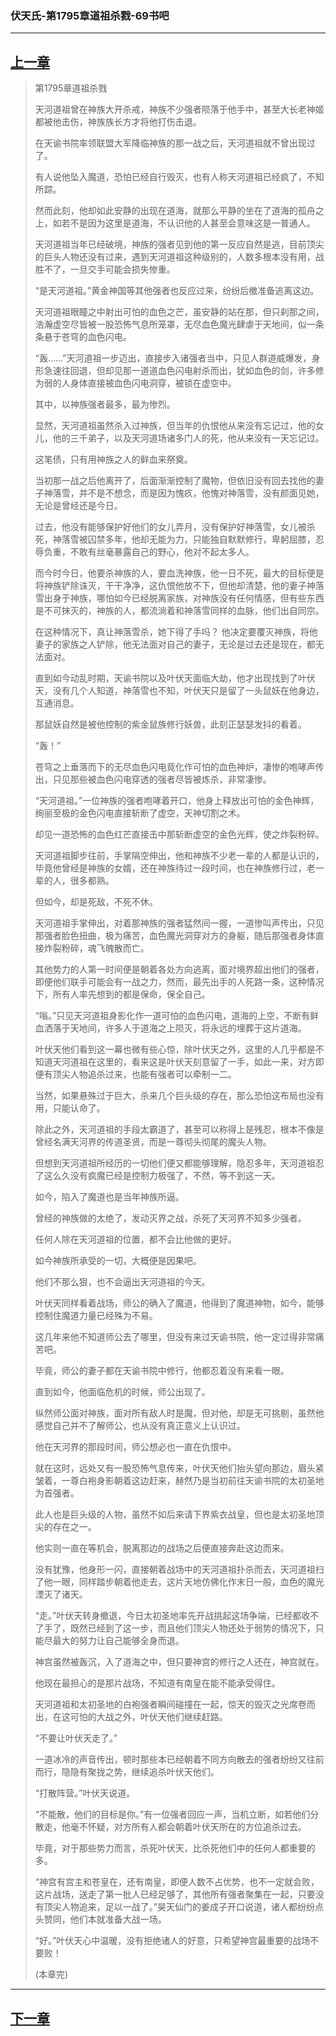 ### 伏天氏-第1795章道祖杀戮-69书吧

--------
[上一章](./7660a7c3e492d6d496363a316e456f84.md)
--------


>
>
>
>第1795章道祖杀戮
>
>天河道祖曾在神族大开杀戒，神族不少强者陨落于他手中，甚至大长老神姬都被他击伤，神族族长方才将他打伤击退。
>
>在天谕书院率领联盟大军降临神族的那一战之后，天河道祖就不曾出现过了。
>
>有人说他坠入魔道，恐怕已经自行毁灭，也有人称天河道祖已经疯了，不知所踪。
>
>然而此刻，他却如此安静的出现在道海，就那么平静的坐在了道海的孤舟之上，如若不是因为这里是道海，不认识他的人甚至会意味这是一普通人。
>
>天河道祖当年已经破境，神族的强者见到他的第一反应自然是逃，目前顶尖的巨头人物还没有过来，遇到天河道祖这种级别的，人数多根本没有用，战胜不了，一旦交手可能会损失惨重。
>
>“是天河道祖。”黄金神国等其他强者也反应过来，纷纷后撤准备逃离这边。
>
>天河道祖眼瞳之中射出可怕的血色之芒，虽安静的站在那，但只刹那之间，浩瀚虚空尽皆被一股恐怖气息所笼罩，无尽血色魔光肆虐于天地间，似一条条悬于苍穹的血色闪电。
>
>“轰……”天河道祖一步迈出，直接步入诸强者当中，只见人群道威爆发，身形急速往回退，但却见那一道道血色闪电射杀而出，犹如血色的剑，许多修为弱的人身体直接被血色闪电洞穿，被锁在虚空中。
>
>其中，以神族强者最多，最为惨烈。
>
>显然，天河道祖虽然杀入过神族，但当年的仇恨他从来没有忘记过，他的女儿，他的三千弟子，以及天河道场诸多门人的死，他从来没有一天忘记过。
>
>这笔债，只有用神族之人的鲜血来祭奠。
>
>当初那一战之后他离开了，后面渐渐控制了魔物，但依旧没有回去找他的妻子神落雪，并不是不想念，而是因为愧疚，他愧对神落雪，没有颜面见她，无论是曾经还是今日。
>
>过去，他没有能够保护好他们的女儿弄月，没有保护好神落雪，女儿被杀死，神落雪被囚禁多年，他却无能为力，只能独自默默修行，卑躬屈膝，忍辱负重，不敢有丝毫暴露自己的野心，他对不起太多人。
>
>而今时今日，他要杀神族的人，要血洗神族，他一日不死，最大的目标便是将神族铲除诛灭，干干净净，这仇恨他放不下，但他却清楚，他的妻子神落雪出身于神族，哪怕如今已经脱离家族，对神族没有任何情感，但有些东西是不可抹灭的，神族的人，都流淌着和神落雪同样的血脉，他们出自同宗。
>
>在这种情况下，真让神落雪杀，她下得了手吗？
>他决定要覆灭神族，将他妻子的家族之人铲除，他无法面对自己的妻子，无论是过去还是现在，都无法面对。
>
>直到如今动乱时期，天谕书院以及叶伏天面临大劫，他才出现找到了叶伏天，没有几个人知道，神落雪也不知，叶伏天只是留了一头鼠妖在他身边，互通消息。
>
>那鼠妖自然是被他控制的紫金鼠族修行妖兽，此刻正瑟瑟发抖的看着。
>
>“轰！”
>
>苍穹之上垂落而下的无尽血色闪电竟化作可怕的血色神炉，凄惨的咆哮声传出，只见那些被血色闪电穿透的强者尽皆被炼杀，非常凄惨。
>
>“天河道祖。”一位神族的强者咆哮着开口，他身上释放出可怕的金色神辉，绚丽至极的金色闪电直接斩断了虚空，天神切割之术。
>
>却见一道恐怖的血色红芒直接击中那斩断虚空的金色光辉，使之炸裂粉碎。
>
>天河道祖脚步往前，手掌隔空伸出，他和神族不少老一辈的人都是认识的，毕竟他曾经是神族的女婿，还在神族待过一段时间，也在神族修行过，老一辈的人，很多都熟。
>
>但如今，却是死敌，不死不休。
>
>天河道祖手掌伸出，对着那神族的强者猛然间一握，一道惨叫声传出，只见那强者脸色扭曲，极为痛苦，血色魔光洞穿对方的身躯，随后那强者身体直接炸裂粉碎，魂飞魄散而亡。
>
>其他势力的人第一时间便是朝着各处方向逃离，面对境界超出他们的强者，即便他们联手可能会有一战之力，然而，最先出手的人死路一条，这种情况下，所有人率先想到的都是保命，保全自己。
>
>“嗡。”只见天河道祖身影化作一道可怕的血色闪电，道海的上空，不断有鲜血洒落于天地间，许多人于道海之上陨灭，将永远的埋葬于这片道海。
>
>叶伏天他们看到这一幕也微有些心惊，除叶伏天之外，这里的人几乎都是不知道天河道祖在这里的，看来这是叶伏天刻意留了一手，如此一来，对方即便有顶尖人物追杀过来，也能有强者可以牵制一二。
>
>当然，如果悬殊过于巨大，杀来几个巨头级的存在，那么恐怕这布局也没有用，只能认命了。
>
>除此之外，天河道祖的手段太霸道了，甚至可以称得上是残忍，根本不像是曾经名满天河界的传道圣贤，而是一尊彻头彻尾的魔头人物。
>
>但想到天河道祖所经历的一切他们便又都能够理解，隐忍多年，天河道祖忍了这么久没有疯魔已经是控制力极强了，不然，等不到这一天。
>
>如今，陷入了魔道也是当年神族所逼。
>
>曾经的神族做的太绝了，发动灭界之战，杀死了天河界不知多少强者。
>
>任何人除在天河道祖的位置，都不会比他做的更好。
>
>如今神族所承受的一切，大概便是因果吧。
>
>他们不那么狠，也不会逼出天河道祖的今天。
>
>叶伏天同样看着战场，师公的确入了魔道，他得到了魔道神物，如今，能够控制住魔道力量已经殊为不易。
>
>这几年来他不知道师公去了哪里，但没有来过天谕书院，他一定过得非常痛苦吧。
>
>毕竟，师公的妻子都在天谕书院中修行，他都忍着没有来看一眼。
>
>直到如今，他面临危机的时候，师公出现了。
>
>纵然师公面对神族，面对所有敌人时是魔，但对他，却是无可挑剔，虽然他感觉自己并不了解师公，也从没有真正意义上认识过。
>
>他在天河界的那段时间，师公想必也一直在仇恨中。
>
>就在这时，远处又有一股恐怖气息传来，叶伏天他们抬头望向那边，眉头紧皱着，一尊白袍身影朝着这边赶来，赫然乃是当初前往天谕书院的太初圣地为首强者。
>
>此人也是巨头级的人物，虽然不如后来请下界紫衣战皇，但也是太初圣地顶尖的存在之一。
>
>他实则一直在等机会，脱离那边的战场之后便直接奔赴这边而来。
>
>没有犹豫，他身形一闪，直接朝着战场中的天河道祖扑杀而去，天河道祖扫了他一眼，同样踏步朝着他走去，这片天地仿佛化作末日一般，血色的魔光湮灭了诸天。
>
>“走。”叶伏天转身撤退，今日太初圣地率先开战挑起这场争端，已经都收不了手了，既然已经到了这一步，而且他们顶尖人物还处于弱势的情况下，只能尽最大的努力让自己能够全身而退。
>
>神宫虽然被轰沉，入了道海之中，但只要神宫的修行之人还在，神宫就在。
>
>他现在最担心的是那片战场，不知道有南皇在能不能承受得住。
>
>天河道祖和太初圣地的白袍强者瞬间碰撞在一起，惊天的毁灭之光席卷而出，在这可怕的大战之外，叶伏天他们继续赶路。
>
>“不要让叶伏天走了。”
>
>一道冰冷的声音传出，顿时那些本已经朝着不同方向散去的强者纷纷又往前而行，隐隐有聚拢之势，继续追杀叶伏天他们。
>
>“打散阵营。”叶伏天说道。
>
>“不能散，他们的目标是你。”有一位强者回应一声，当机立断，如若他们分散走，他毫不怀疑，对方所有人都会朝着叶伏天所在的方位追杀过去。
>
>毕竟，对于那些势力而言，杀死叶伏天，比杀死他们中的任何人都重要的多。
>
>“神宫有宫主和苍皇在，还有南皇，即便人数不占优势，也不一定就会败，这片战场，送走了第一批人已经足够了，其他所有强者聚集在一起，只要没有顶尖人物追来，足以一战了。”昊天仙门的姜成子开口说道，诸人都纷纷点头赞同，他们本就准备大战一场。
>
>“好。”叶伏天心中温暖，没有拒绝诸人的好意，只希望神宫最重要的战场不要败！
>
>(本章完)
>
>

--------
[下一章](./c1a4ca1ac39d65faa4668a576fa698b9.md)
--------
